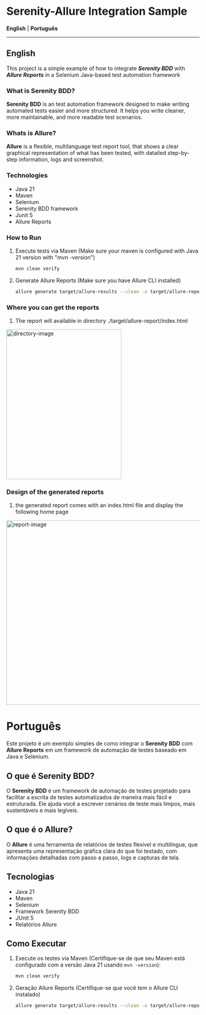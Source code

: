# Serenity-Allure Integration Sample

**English** | **Português**

-----
## English

This project is a simple example of how to integrate ***Serenity BDD*** with ***Allure Reports*** in a Selenium Java-based test automation framework

### What is Serenity BDD?
**Serenity BDD** is an test automation framework designed to make writing automated tests easier and more structured.
It helps you write cleaner, more maintainable, and more readable test scenarios.

### Whats is Allure?
**Allure** is a flexible, multilanguage test report tool, that shows a clear graphical representation of what has been tested, with datailed step-by-step information, logs and screenshot. 
### Technologies

- Java 21
- Maven
- Selenium
- Serenity BDD framework
- Junit 5
- Allure Reports

### How to Run
1. Execute tests via Maven (Make sure your maven is configured with Java 21 version with "mvn -version")
   ```bash
   mvn clean verify

2. Generate Allure Reports (Make sure you have Allure CLI installed)
   ```bash
   allure generate target/allure-results --clean -o target/allure-report
### Where you can get the reports
1. The report will available in directory ./target/allure-report/index.html
<img src="./instructionsImages/directoryStructure.png" alt="directory-image" style="height:390px; width:300px;"/>

### Design of the generated reports
1. the generated report comes with an index.html file and display the following home page
<img src="./instructionsImages/reportPage.png" alt="report-image" style="height:480; width:680px;"/>

# Português

Este projeto é um exemplo simples de como integrar o **Serenity BDD** com **Allure Reports** em um framework de automação de testes baseado em Java e Selenium.

## O que é Serenity BDD?
O **Serenity BDD** é um framework de automação de testes projetado para facilitar a escrita de testes automatizados de maneira mais fácil e estruturada. Ele ajuda você a escrever cenários de teste mais limpos, mais sustentáveis e mais legíveis.

## O que é o Allure?
O **Allure** é uma ferramenta de relatórios de testes flexível e multilíngue, que apresenta uma representação gráfica clara do que foi testado, com informações detalhadas com passo a passo, logs e capturas de tela.

## Tecnologias

- Java 21
- Maven
- Selenium
- Framework Serenity BDD
- JUnit 5
- Relatórios Allure

## Como Executar

1. Execute os testes via Maven (Certifique-se de que seu Maven está configurado com a versão Java 21 usando `mvn -version`):
   ```bash
   mvn clean verify

   
2. Geração Allure Reports (Certifique-se que você tem o Allure CLI instalado)
   ```bash
   allure generate target/allure-results --clean -o target/allure-report

